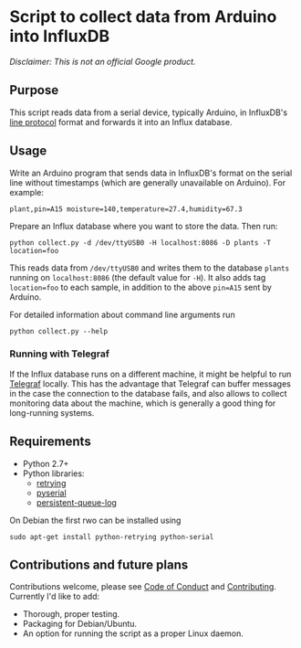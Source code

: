# Script to collect data from Arduino into InfluxDB

_Disclaimer: This is not an official Google product._

## Purpose

This script reads data from a serial device, typically Arduino, in InfluxDB's
[line protocol](https://docs.influxdata.com/influxdb/v1.2/write_protocols/line_protocol_tutorial/)
format and forwards it into an Influx database.

## Usage

Write an Arduino program that sends data in InfluxDB's format on the serial
line without timestamps (which are generally unavailable on Arduino). For
example:

    plant,pin=A15 moisture=140,temperature=27.4,humidity=67.3

Prepare an Influx database where you want to store the data. Then run:

    python collect.py -d /dev/ttyUSB0 -H localhost:8086 -D plants -T location=foo

This reads data from `/dev/ttyUSB0` and writes them to the database `plants`
running on `localhost:8086` (the default value for `-H`). It also adds tag
`location=foo` to each sample, in addition to the above `pin=A15` sent by
Arduino.

For detailed information about command line arguments run

    python collect.py --help

### Running with Telegraf

If the Influx database runs on a different machine, it might be helpful to run
[Telegraf](https://docs.influxdata.com/telegraf/v1.2/) locally. This has the
advantage that Telegraf can buffer messages in the case the connection to the
database fails, and also allows to collect monitoring data about the machine,
which is generally a good thing for long-running systems.

## Requirements

- Python 2.7+
- Python libraries:
  - [retrying](https://pypi.python.org/pypi/retrying)
  - [pyserial](https://pypi.python.org/pypi/pyserial)
  - [persistent-queue-log](https://github.com/ppetr/persistent-queue-log)

On Debian the first rwo can be installed using

    sudo apt-get install python-retrying python-serial

## Contributions and future plans

Contributions welcome, please see [Code of Conduct](docs/code-of-conduct.md)
and [Contributing](docs/contributing.md). Currently I'd like to add:

- Thorough, proper testing.
- Packaging for Debian/Ubuntu.
- An option for running the script as a proper Linux daemon.
